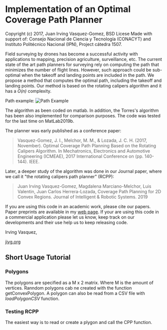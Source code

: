 # Implementation of an Optimal Coverage Path Planner

Copyright (c) 2017, Juan Irving Vasquez-Gomez, BSD Licese
Made with support of: Consejo Nacional de Ciencia y Tecnología (CONACYT) and Instituto Politécnico Nacional (IPN), Project cátedra 1507.

Field surveying by drones has become a successful activity with applications to mapping, precision agriculture, surveillance, etc. The current state of the art path planners for surveying rely on computing the path that minimizes the number of flight lines. However, such approach could be sub-optimal when the takeoff and landing points are included in the path. We propose a method that computes the optimal path, including the takeoff and landing points. Our method is based on the rotating calipers algorithm and it has a *O(n)* complexity.

Path example:
![Path Example](images/path_example.png)

The algorithm as been coded on matlab. In addition, the Torres's algorithm has been also implemented for comparison purposes. The code was tested for the last time on MatLab2019b.

The planner was early published as a conference paper:

> Vasquez-Gomez, J. I., Melchor, M. M., & Lozada, J. C. H. (2017, November). Optimal Coverage Path Planning Based on the Rotating Calipers Algorithm. In Mechatronics, Electronics and Automotive Engineering (ICMEAE), 2017 International Conference on (pp. 140-144). IEEE.

Later, a deeper study of the algorithm was done in our Journal paper, where we call it "the rotating calipers path planner" (RCPP):

> Juan Irving Vasquez-Gomez, Magdalena Marciano-Melchor, Luis Valentin, Juan Carlos Herrera-Lozada, Coverage Path Planning for 2D Convex Regions. Journal of Intelligent & Robotic Systems. 2019

If you are using this code in an academic work, please cite our papers. Paper preprints are available in my [web page][jivg]. If your are using this code in a commercial application please let us know, keep track on our developments and their use help us to keep releasing code.

Irving Vasquez, 

[jivg.org][jivg]

## Short Usage Tutorial

### Polygons 

The polygons are specified as a M x 2 matrix. Where M is the amount of vertices. Ranndom polygons cab ne created with the function getConvexPolygon. A polygon can also be read from a CSV file with *loadPolygonCSV* function.

### Testing RCPP

The easiest way is to read or create a plygon and call the CPP function. 

[jivg]: https://jivg.org/
